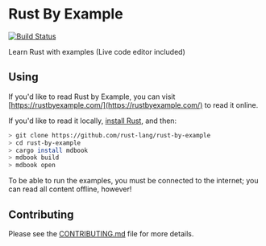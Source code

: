 # Rust By Example

[![Build Status](https://travis-ci.org/rust-lang/rust-by-example.svg?branch=master)](https://travis-ci.org/rust-lang/rust-by-example)

Learn Rust with examples (Live code editor included)

## Using

If you'd like to read Rust by Example, you can visit
[https://rustbyexample.com/](https://rustbyexample.com/) to read it online.

If you'd like to read it locally, [install Rust], and then:

```bash
> git clone https://github.com/rust-lang/rust-by-example
> cd rust-by-example
> cargo install mdbook
> mdbook build
> mdbook open
```

[install Rust]: http://rust-lang.org/install.html

To be able to run the examples, you must be connected to the internet; you can
read all content offline, however!

## Contributing

Please see the [CONTRIBUTING.md] file for more details.

[CONTRIBUTING.md]: https://github.com/rust-lang/rust-by-example/blob/master/CONTRIBUTING.md
